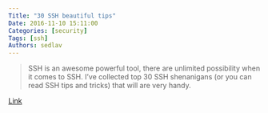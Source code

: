 ```yaml
---
Title: "30 SSH beautiful tips"
Date: 2016-11-10 15:11:00
Categories: [security]
Tags: [ssh]
Authors: sedlav
---
```


> SSH is an awesome powerful tool, there are unlimited possibility when it comes to SSH. I’ve collected top 30 SSH shenanigans (or you can read SSH tips and tricks) that will are very handy.

[Link](https://www.blackmoreops.com/2016/11/08/top-30-ssh-shenanigans/)
